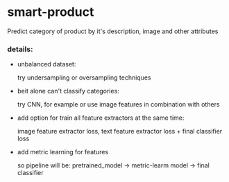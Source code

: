 # smart-product
Predict category of product by it's description, image and other attributes

### details:
- unbalanced dataset:

    try undersampling or oversampling techniques
    
- beit alone can't classify categories:

    try CNN, for example or use image features in combination with others
    
- add option for train all feature extractors at the same time:

    image feature extractor loss, text feature extractor loss + final classifier loss

- add metric learning for features
    
    so pipeline will be: pretrained_model -> metric-learm model -> final classifier
